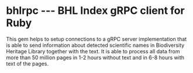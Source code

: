 # bhlrpc --- BHL Index gRPC client for Ruby

This gem helps to setup connections to a gRPC server implementation that is able to send information about detected scientific names in Biodiversity Heritage Library together with the text. It is able to process all data from more than 50 million pages in 1-2 hours without text and in 6-8 hours with text of the pages.